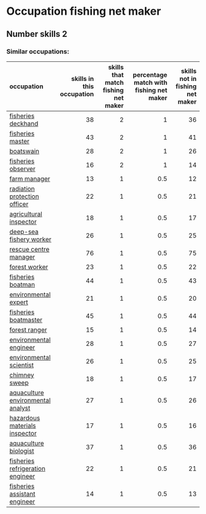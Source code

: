 # Occupation fishing net maker
## Number skills 2
### Similar occupations:
| occupation                                                                |   skills in this occupation |   skills that match fishing net maker |   percentage match with fishing net maker |   skills not in fishing net maker |
|:--------------------------------------------------------------------------|----------------------------:|--------------------------------------:|------------------------------------------:|----------------------------------:|
| [fisheries deckhand](fisheries_deckhand.md)                               |                          38 |                                     2 |                                       1   |                                36 |
| [fisheries master](fisheries_master.md)                                   |                          43 |                                     2 |                                       1   |                                41 |
| [boatswain](boatswain.md)                                                 |                          28 |                                     2 |                                       1   |                                26 |
| [fisheries observer](fisheries_observer.md)                               |                          16 |                                     2 |                                       1   |                                14 |
| [farm manager](farm_manager.md)                                           |                          13 |                                     1 |                                       0.5 |                                12 |
| [radiation protection officer](radiation_protection_officer.md)           |                          22 |                                     1 |                                       0.5 |                                21 |
| [agricultural inspector](agricultural_inspector.md)                       |                          18 |                                     1 |                                       0.5 |                                17 |
| [deep-sea fishery worker](deep-sea_fishery_worker.md)                     |                          26 |                                     1 |                                       0.5 |                                25 |
| [rescue centre manager](rescue_centre_manager.md)                         |                          76 |                                     1 |                                       0.5 |                                75 |
| [forest worker](forest_worker.md)                                         |                          23 |                                     1 |                                       0.5 |                                22 |
| [fisheries boatman](fisheries_boatman.md)                                 |                          44 |                                     1 |                                       0.5 |                                43 |
| [environmental expert](environmental_expert.md)                           |                          21 |                                     1 |                                       0.5 |                                20 |
| [fisheries boatmaster](fisheries_boatmaster.md)                           |                          45 |                                     1 |                                       0.5 |                                44 |
| [forest ranger](forest_ranger.md)                                         |                          15 |                                     1 |                                       0.5 |                                14 |
| [environmental engineer](environmental_engineer.md)                       |                          28 |                                     1 |                                       0.5 |                                27 |
| [environmental scientist](environmental_scientist.md)                     |                          26 |                                     1 |                                       0.5 |                                25 |
| [chimney sweep](chimney_sweep.md)                                         |                          18 |                                     1 |                                       0.5 |                                17 |
| [aquaculture environmental analyst](aquaculture_environmental_analyst.md) |                          27 |                                     1 |                                       0.5 |                                26 |
| [hazardous materials inspector](hazardous_materials_inspector.md)         |                          17 |                                     1 |                                       0.5 |                                16 |
| [aquaculture biologist](aquaculture_biologist.md)                         |                          37 |                                     1 |                                       0.5 |                                36 |
| [fisheries refrigeration engineer](fisheries_refrigeration_engineer.md)   |                          22 |                                     1 |                                       0.5 |                                21 |
| [fisheries assistant engineer](fisheries_assistant_engineer.md)           |                          14 |                                     1 |                                       0.5 |                                13 |
